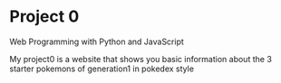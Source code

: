 # Project 0

Web Programming with Python and JavaScript

My project0 is a website that shows you basic information about the 3 starter pokemons of generation1 in pokedex style